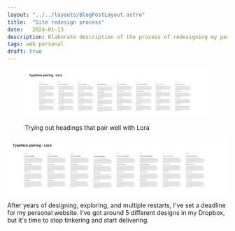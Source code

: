 ```yaml
---
layout: "../../layouts/BlogPostLayout.astro"
title:  "Site redesign process"
date:   2024-01-13
description: Elaborate description of the process of redesigning my personal site.
tags: web personal
draft: true
---
```



<div class="bleed">
<figure>

[![Typeface pairings](../../assets/typeface-pairings.png "Typeface pairings presented")](../../assets/typeface-pairings.png)
<figcaption>
  Trying out headings that pair well with Lora 
</figcaption>
</figure>
</div>

<div class="bleed">

![Typeface pairings](../../assets/typeface-pairings.png)

</div>

<div class="span2-4">


<p class="lead">After years of designing, exploring, and multiple restarts, I've set a deadline for my personal website. I've got around 5 different designs in my Dropbox, but it's time to stop tinkering and start delivering.</p>

</div>
